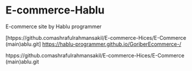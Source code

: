 # E-commerce-Hablu
E-commerce site by Hablu programmer

[htpps://github.comashrafulrahmansakil/E-commerce-Hices/E-Commerce (main)ablu.git]
https://hablu-programmer.github.io/GoriberEcommerce-/

htpps://github.comashrafulrahmansakil/E-commerce-Hices/E-Commerce (main)ablu.git
